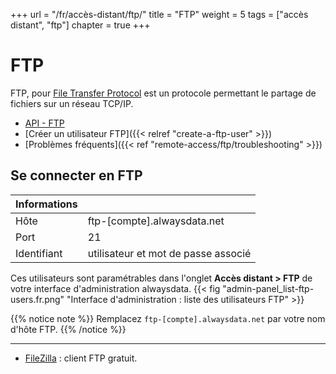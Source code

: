 +++
url = "/fr/accès-distant/ftp/"
title = "FTP"
weight = 5
tags = ["accès distant", "ftp"]
chapter = true
+++

# FTP

FTP, pour [File Transfer Protocol](https://fr.wikipedia.org/wiki/File_Transfer_Protocol) est un protocole permettant le partage de fichiers sur un réseau TCP/IP.

- [API - FTP](https://api.alwaysdata.com/v1/ftp/doc/)
- [Créer un utilisateur FTP]({{< relref "create-a-ftp-user" >}})
- [Problèmes fréquents]({{< ref "remote-access/ftp/troubleshooting" >}})

## Se connecter en FTP

| Informations |                                     |
|--------------|-------------------------------------|
| Hôte         | ftp-[compte].alwaysdata.net         |
| Port         | 21                                  |
| Identifiant  | utilisateur et mot de passe associé |

Ces utilisateurs sont paramétrables dans l'onglet **Accès distant > FTP** de votre interface d'administration alwaysdata.
{{< fig "admin-panel_list-ftp-users.fr.png" "Interface d'administration : liste des utilisateurs FTP" >}}

{{% notice note %}}
Remplacez `ftp-[compte].alwaysdata.net` par votre nom d'hôte FTP.
{{% /notice %}}

---
- [FileZilla](https://filezilla-project.org/download.php) : client FTP gratuit.
